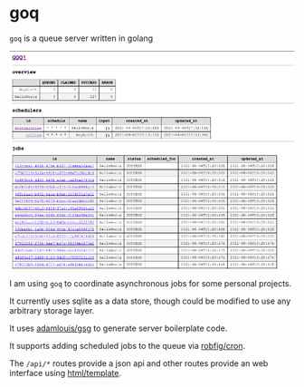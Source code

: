 # goq

`goq` is a queue server written in golang

![a view of the goq web interface](/static/web.png?raw=true "a view of the goq web interface")

I am using `goq` to coordinate asynchronous jobs for some personal projects.

It currently uses sqlite as a data store, though could be modified to use any arbitrary storage layer.

It uses [adamlouis/gsg](https://github.com/adamlouis/gsg) to generate server boilerplate code.

It supports adding scheduled jobs to the queue via [robfig/cron](https://github.com/robfig/cron).

The `/api/*` routes provide a json api and other routes provide an web interface using [html/template](https://pkg.go.dev/html/template).
